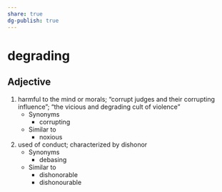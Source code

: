```yaml
---
share: true
dg-publish: true
---
```

# degrading


## Adjective

1. harmful to the mind or morals; “corrupt judges and their corrupting influence”; “the vicious and degrading cult of violence”
	- Synonyms
		- corrupting
	- Similar to
		- noxious
2. used of conduct; characterized by dishonor
	- Synonyms
		- debasing
	- Similar to
		- dishonorable
		- dishonourable

